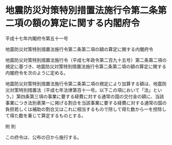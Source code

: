 # 地震防災対策特別措置法施行令第二条第二項の額の算定に関する内閣府令

平成十七年内閣府令第五十一号

地震防災対策特別措置法施行令第二条第二項の額の算定に関する内閣府令

地震防災対策特別措置法施行令（平成七年政令第二百九十五号）第二条第二項の規定に基づき、地震防災対策特別措置法施行令第二条第二項の額の算定に関する内閣府令を次のように定める。

地震防災対策特別措置法施行令第二条第二項の規定により加算する額は、地震防災対策特別措置法（平成七年法律第百十一号。以下この項において「法」という。）第四条第三項の事業に要する経費に対する通常の国の交付金の額に、当該事業につき法別表第一に掲げる割合を当該事業に要する経費に対する通常の国の負担若しくは補助の割合又はこれに相当するもので除して得た数から一を控除して得た数を乗じて算定するものとする。

附 則

この府令は、公布の日から施行する。
